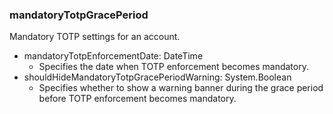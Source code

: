 ### mandatoryTotpGracePeriod
Mandatory TOTP settings for an account.

- mandatoryTotpEnforcementDate: DateTime
  - Specifies the date when TOTP enforcement becomes mandatory.
- shouldHideMandatoryTotpGracePeriodWarning: System.Boolean
  - Specifies whether to show a warning banner during the grace period before TOTP enforcement becomes mandatory.
